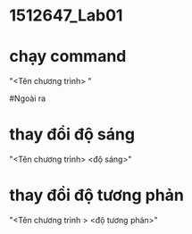 # 1512647_Lab01

# chạy command 
  "<Tên chương trình> <command> <path>" <br>

#Ngoài ra 
# thay đổi độ sáng
  "<Tên chương trình> <command> <path> <độ sáng>" <br>
# thay đồi độ tương phản
  "<Tên chương trình > <command> <path> <độ tương phản>" <br>
